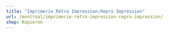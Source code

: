 ```yaml
---
title: "Imprimerie Rétro Impression;Repro Impression"
url: /montreal/imprimerie-retro-impression-repro-impression/
shop: Kopieren
---
```

